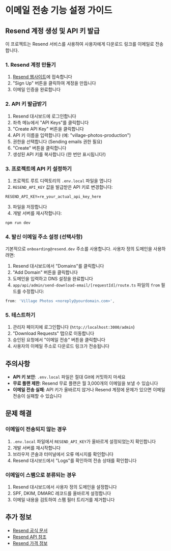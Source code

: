 # 이메일 전송 기능 설정 가이드

## Resend 계정 생성 및 API 키 발급

이 프로젝트는 Resend 서비스를 사용하여 사용자에게 다운로드 링크를 이메일로 전송합니다.

### 1. Resend 계정 만들기

1. [Resend 웹사이트](https://resend.com/)에 접속합니다
2. "Sign Up" 버튼을 클릭하여 계정을 만듭니다
3. 이메일 인증을 완료합니다

### 2. API 키 발급받기

1. Resend 대시보드에 로그인합니다
2. 좌측 메뉴에서 "API Keys"를 클릭합니다
3. "Create API Key" 버튼을 클릭합니다
4. API 키 이름을 입력합니다 (예: "village-photos-production")
5. 권한을 선택합니다 (Sending emails 권한 필요)
6. "Create" 버튼을 클릭합니다
7. 생성된 API 키를 복사합니다 (한 번만 표시됩니다!)

### 3. 프로젝트에 API 키 설정하기

1. 프로젝트 루트 디렉토리의 `.env.local` 파일을 엽니다
2. `RESEND_API_KEY` 값을 발급받은 API 키로 변경합니다:

```env
RESEND_API_KEY=re_your_actual_api_key_here
```

3. 파일을 저장합니다
4. 개발 서버를 재시작합니다:

```bash
npm run dev
```

### 4. 발신 이메일 주소 설정 (선택사항)

기본적으로 `onboarding@resend.dev` 주소를 사용합니다. 사용자 정의 도메인을 사용하려면:

1. Resend 대시보드에서 "Domains"를 클릭합니다
2. "Add Domain" 버튼을 클릭합니다
3. 도메인을 입력하고 DNS 설정을 완료합니다
4. `app/api/admin/send-download-email/[requestId]/route.ts` 파일의 `from` 필드를 수정합니다:

```typescript
from: 'Village Photos <noreply@yourdomain.com>',
```

### 5. 테스트하기

1. 관리자 페이지에 로그인합니다 (`http://localhost:3000/admin`)
2. "Download Requests" 탭으로 이동합니다
3. 승인된 요청에서 "이메일 전송" 버튼을 클릭합니다
4. 사용자의 이메일 주소로 다운로드 링크가 전송됩니다

## 주의사항

- **API 키 보안**: `.env.local` 파일은 절대 Git에 커밋하지 마세요
- **무료 플랜 제한**: Resend 무료 플랜은 월 3,000개의 이메일을 보낼 수 있습니다
- **이메일 전송 실패**: API 키가 올바르지 않거나 Resend 계정에 문제가 있으면 이메일 전송이 실패할 수 있습니다

## 문제 해결

### 이메일이 전송되지 않는 경우

1. `.env.local` 파일에서 `RESEND_API_KEY`가 올바르게 설정되었는지 확인합니다
2. 개발 서버를 재시작합니다
3. 브라우저 콘솔과 터미널에서 오류 메시지를 확인합니다
4. Resend 대시보드에서 "Logs"를 확인하여 전송 상태를 확인합니다

### 이메일이 스팸으로 분류되는 경우

1. Resend 대시보드에서 사용자 정의 도메인을 설정합니다
2. SPF, DKIM, DMARC 레코드를 올바르게 설정합니다
3. 이메일 내용을 검토하여 스팸 필터 트리거를 제거합니다

## 추가 정보

- [Resend 공식 문서](https://resend.com/docs)
- [Resend API 참조](https://resend.com/docs/api-reference/introduction)
- [Resend 가격 정보](https://resend.com/pricing)
